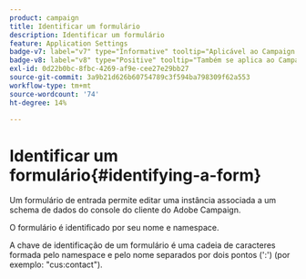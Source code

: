 ```yaml
---
product: campaign
title: Identificar um formulário
description: Identificar um formulário
feature: Application Settings
badge-v7: label="v7" type="Informative" tooltip="Aplicável ao Campaign Classic v7"
badge-v8: label="v8" type="Positive" tooltip="Também se aplica ao Campaign v8"
exl-id: 0d22b0bc-8fbc-4269-af9e-cee27e29bb27
source-git-commit: 3a9b21d626b60754789c3f594ba798309f62a553
workflow-type: tm+mt
source-wordcount: '74'
ht-degree: 14%

---
```


# Identificar um formulário{#identifying-a-form}



Um formulário de entrada permite editar uma instância associada a um schema de dados do console do cliente do Adobe Campaign.

O formulário é identificado por seu nome e namespace.

A chave de identificação de um formulário é uma cadeia de caracteres formada pelo namespace e pelo nome separados por dois pontos (&#39;:&#39;) (por exemplo: &quot;cus:contact&quot;).
